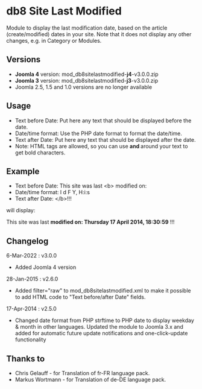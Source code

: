 # db8 Site Last Modified

Module to display the last modification date, based on the article (create/modified) dates in your site. 
Note that it does not display any other changes, e.g. in Category or Modules.

## Versions
- **Joomla 4** version: mod_db8sitelastmodified-**j4**-v3.0.0.zip
- **Joomla 3** version: mod_db8sitelastmodified-**j3**-v3.0.0.zip
- Joomla 2.5, 1.5 and 1.0 versions are no longer available

## Usage

- Text before Date: Put here any text that should be displayed before the date.
- Date/time format: Use the PHP date format to format the date/time.
- Text after Date: Put here any text that should be displayed after the date.
- Note: HTML tags are allowed, so you can use <b> and </b> around your text to get bold characters.

## Example

- Text before Date: This site was last &lt;b&gt; modified on:
- Date/time format: l d F Y, H:i:s
- Text after Date: &lt;/b&gt;!!!

will display:

This site was last <b>modified on: Thursday 17 April 2014, 18:30:59</b> !!!

## Changelog

6-Mar-2022 : v3.0.0
- Added Joomla 4 version

28-Jan-2015 : v2.6.0
- Added filter="raw" to mod_db8sitelastmodified.xml to make it possible to add HTML code to "Text before/after Date" fields.

17-Apr-2014 : v2.5.0
- Changed date format from PHP strftime to PHP date to display weekday & month in other languages. Updated the module to Joomla 3.x and added <updateserver> for automatic future update notifications and one-click-update functionality

## Thanks to
* Chris Gelauff - for Translation of fr-FR language pack.
* Markus Wortmann - for Translation of de-DE language pack.
